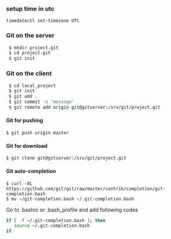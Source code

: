 ### setup time in utc
`timedatectl set-timezone UTC`
### Git on the server
```sh
 $ mkdir project.git
 $ cd project.git
 $ git init
```
### Git on the client
```sh
 $ cd local_project
 $ git init
 $ git add .
 $ git commit -m 'message'
 $ git remote add origin git@gitserver:/srv/git/project.git
 ```
 #### Git for pushing
 `$ git push origin master`
 #### Git for download
 `$ git clone git@gitserver:/srv/git/project.git`
 #### Git auto-completion
 ```
 $ curl -OL https://github.com/git/git/raw/master/contrib/completion/git-completion.bash
 $ mv ~/git-completion.bash ~/.git-completion.bash
 ```
 Go to .bashrc or .bash_profile and add following codes
 ```bash
 if [ -f ~/.git-completion.bash ]; then
    source ~/.git-completion.bash
 if
 ```
 
